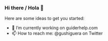 ### Hi there / Hola 👋


Here are some ideas to get you started:

- 🔭 I’m currently working on guiderhelp.com
- 📫 How to reach me: @gushiguera on Twitter
